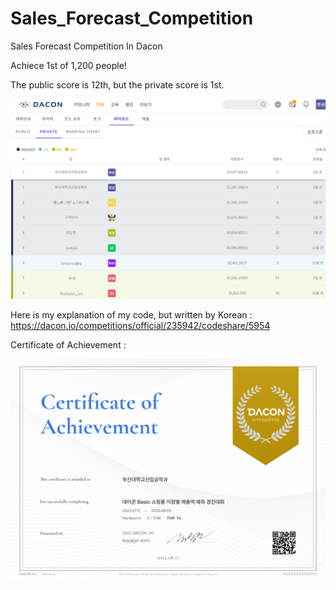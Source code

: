 # Sales_Forecast_Competition
Sales Forecast Competition In Dacon


Achiece 1st of 1,200 people!


The public score is 12th, but the private score is 1st.


![Ranking](./Ranking.png)


Here is my explanation of my code, but written by Korean : 
https://dacon.io/competitions/official/235942/codeshare/5954



Certificate of Achievement : 

![Certificate of Achievement](./achievement.png)
